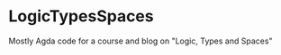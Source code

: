 LogicTypesSpaces
================

Mostly Agda code for a course and blog on "Logic, Types and Spaces"
